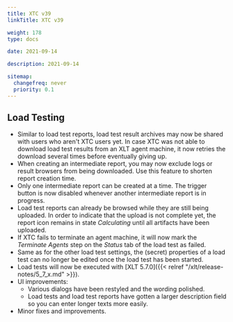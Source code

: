 ```yaml
---
title: XTC v39
linkTitle: XTC v39

weight: 178
type: docs

date: 2021-09-14

description: 2021-09-14

sitemap:
  changefreq: never
  priority: 0.1
---
```


## Load Testing

- Similar to load test reports, load test result archives may now be shared with users who aren't XTC users yet.
In case XTC was not able to download load test results from an XLT agent machine, it now retries the download several times before eventually giving up.
- When creating an intermediate report, you may now exclude logs or result browsers from being downloaded. Use this feature to shorten report creation time.
- Only one intermediate report can be created at a time. The trigger button is now disabled whenever another intermediate report is in progress.
- Load test reports can already be browsed while they are still being uploaded. In order to indicate that the upload is not complete yet, the report icon remains in state _Calculating_ until all artifacts have been uploaded.
- If XTC fails to terminate an agent machine, it will now mark the _Terminate Agents_ step on the _Status_ tab of the load test as failed.
- Same as for the other load test settings, the (secret) properties of a load test can no longer be edited once the load test has been started.
- Load tests will now be executed with [XLT 5.7.0]({{< relref "/xlt/release-notes/5_7_x.md" >}}).
- UI improvements:
    - Various dialogs have been restyled and the wording polished.
    - Load tests and load test reports have gotten a larger description field so you can enter longer texts more easily.
- Minor fixes and improvements.

